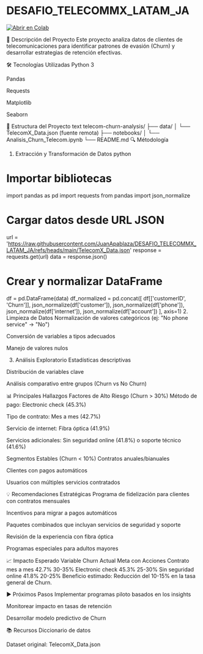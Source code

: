 # DESAFIO_TELECOMMX_LATAM_JA


[![Abrir en Colab](https://colab.research.google.com/assets/colab-badge.svg)](https://colab.research.google.com/github/JuanApablaza/DESAFIO_TELECOMMX_LATAM_JA/blob/main/mi_notebook.ipynb)

📌 Descripción del Proyecto
Este proyecto analiza datos de clientes de telecomunicaciones para identificar patrones de evasión (Churn) y desarrollar estrategias de retención efectivas.

🛠️ Tecnologías Utilizadas
Python 3

Pandas

Requests

Matplotlib

Seaborn

📂 Estructura del Proyecto
text
telecom-churn-analysis/
├── data/
│   └── TelecomX_Data.json (fuente remota)
├── notebooks/
│   └── Analisis_Churn_Telecom.ipynb
└── README.md
🔍 Métodología
1. Extracción y Transformación de Datos
python
# Importar bibliotecas
import pandas as pd
import requests
from pandas import json_normalize

# Cargar datos desde URL JSON
url = 'https://raw.githubusercontent.com/JuanApablaza/DESAFIO_TELECOMMX_LATAM_JA/refs/heads/main/TelecomX_Data.json'
response = requests.get(url)
data = response.json()

# Crear y normalizar DataFrame
df = pd.DataFrame(data)
df_normalized = pd.concat([
    df[['customerID', 'Churn']],
    json_normalize(df['customer']),
    json_normalize(df['phone']),
    json_normalize(df['internet']),
    json_normalize(df['account'])
], axis=1)
2. Limpieza de Datos
Normalización de valores categóricos (ej: "No phone service" → "No")

Conversión de variables a tipos adecuados

Manejo de valores nulos

3. Análisis Exploratorio
Estadísticas descriptivas

Distribución de variables clave

Análisis comparativo entre grupos (Churn vs No Churn)

📊 Principales Hallazgos
Factores de Alto Riesgo (Churn > 30%)
Método de pago: Electronic check (45.3%)

Tipo de contrato: Mes a mes (42.7%)

Servicio de internet: Fibra óptica (41.9%)

Servicios adicionales: Sin seguridad online (41.8%) o soporte técnico (41.6%)

Segmentos Estables (Churn < 10%)
Contratos anuales/bianuales

Clientes con pagos automáticos

Usuarios con múltiples servicios contratados

💡 Recomendaciones Estratégicas
Programa de fidelización para clientes con contratos mensuales

Incentivos para migrar a pagos automáticos

Paquetes combinados que incluyan servicios de seguridad y soporte

Revisión de la experiencia con fibra óptica

Programas especiales para adultos mayores

📈 Impacto Esperado
Variable	Churn Actual	Meta con Acciones
Contrato mes a mes	42.7%	30-35%
Electronic check	45.3%	25-30%
Sin seguridad online	41.8%	20-25%
Beneficio estimado: Reducción del 10-15% en la tasa general de Churn.

▶️ Próximos Pasos
Implementar programas piloto basados en los insights

Monitorear impacto en tasas de retención

Desarrollar modelo predictivo de Churn

📚 Recursos
Diccionario de datos

Dataset original: TelecomX_Data.json
